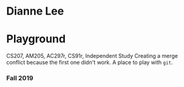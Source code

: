 # Dianne Lee
# Playground

CS207, AM205, AC297r, CS91r, Independent Study
Creating a merge conflict because the first one didn't work.
A place to play with `git`.

### Fall 2019
